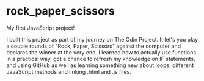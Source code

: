 # rock_paper_scissors
My first JavaScript project!

I built this project as part of my journey on The Odin Project. It let's you play a couple rounds of "Rock, Paper, Scissors" against the computer and declares the winner at the very end. I learned how to actually use functions in a practical way, got a chance to refresh my knowledge on IF statements, and using GitHub as well as learning something new about loops, different JavaScript methods and linking .html and .js files. 



